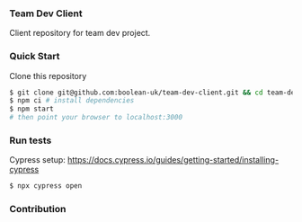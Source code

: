 ### Team Dev Client

Client repository for team dev project.

### Quick Start

Clone this repository

```sh
$ git clone git@github.com:boolean-uk/team-dev-client.git && cd team-dev-client
$ npm ci # install dependencies
$ npm start
# then point your browser to localhost:3000
```

### Run tests

Cypress setup: https://docs.cypress.io/guides/getting-started/installing-cypress

```sh
$ npx cypress open
```

### Contribution


